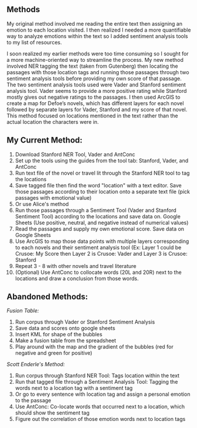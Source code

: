 ## Methods

My original method involved me reading the entire text then assigning an emotion to each location visited. I then realized I needed a more quantifiable way to analyze emotions within the text so I added sentiment analysis tools to my list of resources. 


I soon realized my earlier methods were too time consuming so I sought for a more machine-oriented way to streamline the process. My new method involved NER tagging the text (taken from Gutenberg) then locating the passages with those location tags and running those passages through two sentiment analysis tools before providing my own score of that passage. The two sentiment analysis tools used were Vader and Stanford sentiment analysis tool. Vader seems to provide a more positive rating while Stanford mostly gives out negative ratings to the passages. I then used ArcGIS to create a map for Defoe’s novels, which has different layers for each novel followed by separate layers for Vader, Stanford and my score of that novel. This method focused on locations mentioned in the text rather than the actual location the characters were in. 


## My Current Method:
1. Download Stanford NER Tool, Vader and AntConc
2. Set up the tools using the guides from the tool tab: Stanford, Vader, and AntConc
3. Run text file of the novel or travel lit through the Stanford NER tool to tag the locations
4. Save tagged file then find the word "location" with a text editor. Save those passages according to their location onto a separate text file (pick passages with emotional value)
5. Or use Alice's method
6. Run those passages through a Sentiment Tool (Vader and Stanford Sentiment Tool) according to the locations and save data on. Google Sheets (Use positive, neutral, and negative instead of numerical values)
7. Read the passages and supply my own emotional score. Save data on Google Sheets
8. Use ArcGIS to map those data points with multiple layers corresponding to each novels and their sentiment analysis tool (Ex: Layer 1 could be Crusoe: My Score then Layer 2 is Crusoe: Vader and Layer 3 is Crusoe: Stanford
9. Repeat 3 - 8 with other novels and travel literature
10. (Optional) Use AntConc to collocate words (20L and 20R) next to the locations and draw a conclusion from those words.

## Abandoned Methods:

*Fusion Table:*
1. Run corpus through Vader or Stanford Sentiment Analysis 
2. Save data and scores onto google sheets
3. Insert KML for shape of the bubbles 
4. Make a fusion table from the spreadsheet
5. Play around with the map and the gradient of the bubbles (red for negative and green for positive)

*Scott Enderle's Method:*
1. Run corpus through Stanford NER Tool: Tags location within the text
2. Run that tagged file through a Sentiment Analysis Tool: Tagging the words next to a location tag with a sentiment tag
3. Or go to every sentence with location tag and assign a personal emotion to the passage
4. Use AntConc: Co-locate words that occurred next to a location, which should show the sentiment tag
5. Figure out the correlation of those emotion words next to location tags
